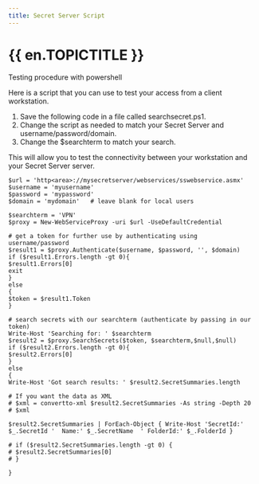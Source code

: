 ```yaml
---
title: Secret Server Script
---
```

# {{ en.TOPICTITLE }}
Testing procedure with powershell  

Here is a script that you can use to test your access from a client workstation.  

1. Save the following code in a file called searchsecret.ps1.  
1. Change the script as needed to match your Secret Server and username/password/domain.  
1. Change the $searchterm to match your search.  

This will allow you to test the connectivity between your workstation and your Secret Server server.  

```
$url = 'http<area>://mysecretserver/webservices/sswebservice.asmx'  
$username = 'myusername'  
$password = 'mypassword'  
$domain = 'mydomain'   # leave blank for local users  

$searchterm = 'VPN'  
$proxy = New-WebServiceProxy -uri $url -UseDefaultCredential  

# get a token for further use by authenticating using username/password  
$result1 = $proxy.Authenticate($username, $password, '', $domain)  
if ($result1.Errors.length -gt 0){  
$result1.Errors[0]  
exit  
}  
else  
{  
$token = $result1.Token  
}  

# search secrets with our searchterm (authenticate by passing in our token)  
Write-Host 'Searching for: ' $searchterm  
$result2 = $proxy.SearchSecrets($token, $searchterm,$null,$null)  
if ($result2.Errors.length -gt 0){  
$result2.Errors[0]  
}  
else  
{  
Write-Host 'Got search results: ' $result2.SecretSummaries.length  

# If you want the data as XML  
# $xml = convertto-xml $result2.SecretSummaries -As string -Depth 20  
# $xml  

$result2.SecretSummaries | ForEach-Object { Write-Host 'SecretId:' $_.SecretId '  Name:' $_.SecretName  ' FolderId:' $_.FolderId }  

# if ($result2.SecretSummaries.length -gt 0) {  
# $result2.SecretSummaries[0]  
# }  

}  
```